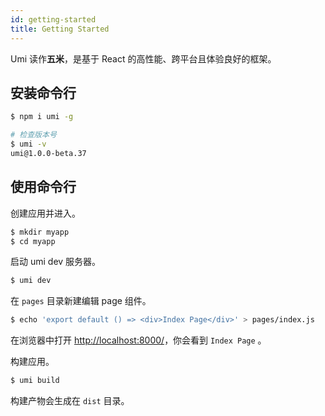 ```yaml
---
id: getting-started
title: Getting Started
---
```


Umi 读作**五米**，是基于 React 的高性能、跨平台且体验良好的框架。

## 安装命令行

```bash
$ npm i umi -g

# 检查版本号
$ umi -v
umi@1.0.0-beta.37
```

## 使用命令行

创建应用并进入。

```bash
$ mkdir myapp
$ cd myapp
```

启动 umi dev 服务器。

```bash
$ umi dev
```

在 `pages` 目录新建编辑 page 组件。

```bash
$ echo 'export default () => <div>Index Page</div>' > pages/index.js
```

在浏览器中打开 [http://localhost:8000/](http://localhost:8000/)，你会看到 `Index Page` 。

构建应用。

```bash
$ umi build
```

构建产物会生成在 `dist` 目录。
